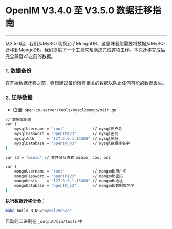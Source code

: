 # OpenIM V3.4.0 至 V3.5.0 数据迁移指南

---
从3.5.0起，我们从MySQL切换到了MongoDB，这意味着您需要将数据从MySQL迁移到MongoDB。我们提供了一个工具来帮助您完成这项工作。本次迁移完成后完全兼容v3之前的数据。

### 1. 数据备份

在开始数据迁移之前，强烈建议备份所有相关的数据以防止任何可能的数据丢失。

### 2. 迁移数据

+ 位置: `open-im-server/tools/mysql2mongo/main.go`

```bash
// 数据库配置
var (
	mysqlUsername = "root"            // mysql用户名
	mysqlPassword = "openIM123"       // mysql密码
	mysqlAddr     = "127.0.0.1:13306" // mysql地址
	mysqlDatabase = "openIM_v3"       // mysql数据库名字
)

var s3 = "minio" // 文件储存方式 minio, cos, oss

var (
	mongoUsername = "root"            // mongodb用户名
	mongoPassword = "openIM123"       // mongodb密码
	mongoHosts    = "127.0.0.1:13306" // mongodb地址
	mongoDatabase = "openIM_v3"       // mongodb数据库名字
)
```

**执行数据迁移命令：**

```bash
make build BINS="mysql2mongo"
```

启动的二进制在 `_output/bin/tools` 中